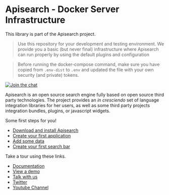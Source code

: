 # Apisearch - Docker Server Infrastructure

This library is part of the Apisearch project.

> Use this repository for your development and testing environment. We provide
> you a basic (but never final) infrastructure where Apisearch can run properly
> by using the default plugins and configuration

> Before running the docker-compose command, make sure you have copied from
> `.env-dist` to `.env` and updated the file with your own security (and
> private) tokens.

[![Join the chat](https://badges.gitter.im/Join%20Chat.svg)](https://gitter.im/apisearch_io/general)

Apisearch is an open source search engine fully based on open source third party
technologies. The project provides an *in cresciendo* set of language 
integration libraries for her users, as well as some third party projects 
integration bundles, plugins, or javascript widgets.

Some first steps for you!

- [Download and install Apisearch](http://docs.apisearch.io/#download-and-install-apisearch)
- [Create your first application](http://docs.apisearch.io/#create-your-first-application)
- [Add some data](http://docs.apisearch.io/#add-some-data)
- [Create your first search bar](http://docs.apisearch.io/#create-my-first-search-bar)

Take a tour using these links.

- [Documentation](http://docs.apisearch.io)
- [View a demo](http://apisearch.io)
- [Talk with us](https://apisearch.slack.com)
- [Twitter](https://twitter.com/apisearch_io)
- [Youtube Channel]()